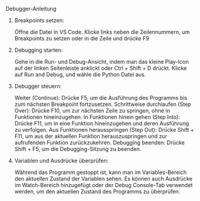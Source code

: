 Debugger-Anleitung


1. Breakpoints setzen:

    Öffne die Datei in VS Code.
    Klicke links neben die Zeilennummern, um Breakpoints zu setzen oder in die Zeile und drücke F9

2. Debugging starten:

    Gehe in die Run- und Debug-Ansicht, indem man das kleine Play-Icon auf der linken Seitenleiste anklickt oder Ctrl + Shift + D drückt.
    Klicke auf Run and Debug, und wähle die Python Datei aus.


3. Debugger steuern:

    Weiter (Continue): Drücke F5, um die Ausführung des Programms bis zum nächsten Breakpoint fortzusetzen.
    Schrittweise durchlaufen (Step Over): Drücke F10, um zur nächsten Zeile zu springen, ohne in Funktionen hineinzugehen.
    In Funktionen hinein gehen (Step Into): Drücke F11, um in eine Funktion hineinzugehen und deren Ausführung zu verfolgen.
    Aus Funktionen herausspringen (Step Out): Drücke Shift + F11, um aus der aktuellen Funktion herauszuspringen und zur aufrufenden Funktion zurückzukehren.
    Debugging beenden: Drücke Shift + F5, um die Debugging-Sitzung zu beenden.

4. Variablen und Ausdrücke überprüfen:

    Während das Programm gestoppt ist, kann man im Variables-Bereich den aktuellen Zustand der Variablen sehen.
    Es können auch Ausdrücke im Watch-Bereich hinzugefügt oder der Debug Console-Tab verwendet werden, um den aktuellen Zustand des Programms zu überprüfen.